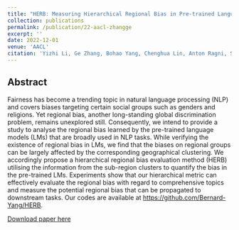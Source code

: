 ```yaml
---
title: "HERB: Measuring Hierarchical Regional Bias in Pre-trained Language Models"
collection: publications
permalink: /publication/22-aacl-zhangge
excerpt: ''
date: 2022-12-01
venue: 'AACL'
citation: 'Yizhi Li, Ge Zhang, Bohao Yang, Chenghua Lin, Anton Ragni, Shi Wang, and Jie Fu: HERB - Measuring Hierarchical Regional Bias in Pre-trained Language Models. In AACL-IJCNLP 2022: 334-346.'
---
```

Abstract
--
Fairness has become a trending topic in natural language processing (NLP) and covers biases targeting certain social groups such as genders and religions. Yet regional bias, another long-standing global discrimination problem, remains unexplored still. Consequently, we intend to provide a study to analyse the regional bias learned by the pre-trained language models (LMs) that are broadly used in NLP tasks. While verifying the existence of regional bias in LMs, we find that the biases on regional groups can be largely affected by the corresponding geographical clustering. We accordingly propose a hierarchical regional bias evaluation method (HERB) utilising the information from the sub-region clusters to quantify the bias in the pre-trained LMs. Experiments show that our hierarchical metric can effectively evaluate the regional bias with regard to comprehensive topics and measure the potential regional bias that can be propagated to downstream tasks. Our codes are available at https://github.com/Bernard-Yang/HERB.

[Download paper here](https://aclanthology.org/2022.findings-aacl.32/)

